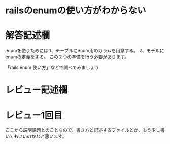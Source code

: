# railsのenumの使い方がわからない
# 解答記述欄
enumを使うためには
1、テーブルにenum用のカラムを用意する。
2、モデルにenumの定義をする。
この２つの準備を行う必要があります。

「rails enum 使い方」などで調べてみましょう


# レビュー記述欄
# レビュー1回目
ここから説明課題とのことなので、書き方と記述するファイルとか、もう少し書いてもいいのかなと思います。